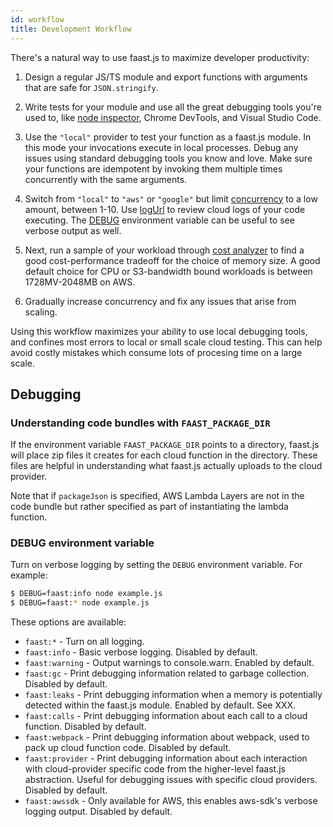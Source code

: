 ```yaml
---
id: workflow
title: Development Workflow
---
```


There's a natural way to use faast.js to maximize developer productivity:

1. Design a regular JS/TS module and export functions with arguments that are safe for `JSON.stringify`.

2. Write tests for your module and use all the great debugging tools you're used to, like [node inspector](https://nodejs.org/en/docs/guides/debugging-getting-started/), Chrome DevTools, and Visual Studio Code.

3. Use the `"local"` provider to test your function as a faast.js module. In this mode your invocations execute in local processes. Debug any issues using standard debugging tools you know and love. Make sure your functions are idempotent by invoking them multiple times concurrently with the same arguments.

4. Switch from `"local"` to `"aws"` or `"google"` but limit [concurrency](./api/faastjs.commonoptions.concurrency.md) to a low amount, between 1-10. Use [logUrl](./api/faastjs.faastmodule.logurl.md) to review cloud logs of your code executing. The [DEBUG](#debug-environment-variable) environment variable can be useful to see verbose output as well.

5. Next, run a sample of your workload through [cost analyzer](./api/faastjs.costanalyzer.md) to find a good cost-performance tradeoff for the choice of memory size. A good default choice for CPU or S3-bandwidth bound workloads is between 1728MV-2048MB on AWS.

6. Gradually increase concurrency and fix any issues that arise from scaling.

Using this workflow maximizes your ability to use local debugging tools, and confines most errors to local or small scale cloud testing. This can help avoid costly mistakes which consume lots of procesing time on a large scale.

## Debugging

### Understanding code bundles with `FAAST_PACKAGE_DIR`

If the environment variable `FAAST_PACKAGE_DIR` points to a directory, faast.js will place zip files it creates for each cloud function in the directory. These files are helpful in understanding what faast.js actually uploads to the cloud provider.

Note that if `packageJson` is specified, AWS Lambda Layers are not in the code bundle but rather specified as part of instantiating the lambda function.

### DEBUG environment variable

Turn on verbose logging by setting the `DEBUG` environment variable. For example:

```bash
$ DEBUG=faast:info node example.js
$ DEBUG=faast:* node example.js
```

These options are available:

- `faast:*` - Turn on all logging.
- `faast:info` - Basic verbose logging. Disabled by default.
- `faast:warning` - Output warnings to console.warn. Enabled by default.
- `faast:gc` - Print debugging information related to garbage collection. Disabled by default.
- `faast:leaks` - Print debugging information when a memory is potentially detected within the faast.js module. Enabled by default. See XXX.
- `faast:calls` - Print debugging information about each call to a cloud function. Disabled by default.
- `faast:webpack` - Print debugging information about webpack, used to pack up cloud function code. Disabled by default.
- `faast:provider` - Print debugging information about each interaction with cloud-provider specific code from the higher-level faast.js abstraction. Useful for debugging issues with specific cloud providers. Disabled by default.
- `faast:awssdk` - Only available for AWS, this enables aws-sdk's verbose logging output. Disabled by default.
